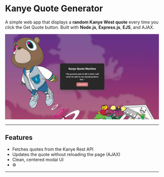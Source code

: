 #  Kanye Quote Generator

A simple web app that displays a **random Kanye West quote** every time you click the Get Quote button. Built with **Node.js**, **Express.js**, **EJS**, and AJAX.

![screenshot](/public/Screenshot.png)

---

## Features

-  Fetches quotes from the Kanye Rest API
-  Updates the quote without reloading the page (AJAX)
-  Clean, centered modal UI 
- ⚙️ 

---
